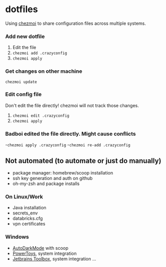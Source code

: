 # dotfiles

Using [chezmoi](https://www.chezmoi.io/quick-start/) to share configuration files across multiple systems.

### Add new dotfile

1. Edit the file
2. `chezmoi add .crazyconfig`
3. `chezmoi apply`

### Get changes on other machine

`chezmoi update`

### Edit config file

Don't edit the file directly! chezmoi will not track those changes.  

1. `chezmoi edit .crazyconfig`
2. `chezmoi apply`

### Badboi edited the file directly. Might cause conflicts

-`chezmoi apply .crazyconfig`
-`chezmoi re-add .crazyconfig`

## Not automated (to automate or just do manually)

- package manager: homebrew/scoop installation
- ssh key generation and auth on github
- oh-my-zsh and package installs

### On Linux/Work

- Java installation
- secrets_env
- databricks.cfg
- vpn certificates

### Windows

- [AutoDarkMode](https://github.com/AutoDarkMode/Windows-Auto-Night-Mode) with scoop
- [PowerToys](https://learn.microsoft.com/en-us/windows/powertoys/), system integration
- [Jetbrains Toolbox](https://www.jetbrains.com/toolbox-app/), system integration
...
